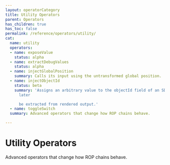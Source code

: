 ```yaml
---
layout: operatorCategory
title: Utility Operators
parent: Operators
has_children: true
has_toc: false
permalink: /reference/operators/utility/
cat:
  name: utility
  operators:
  - name: exposeValue
    status: alpha
  - name: extractDebugValues
    status: alpha
  - name: injectGlobalPosition
    summary: Calls its input using the untransformed global position.
  - name: injectObjectId
    status: beta
    summary: 'Assigns an arbitrary value to the objectId field of an SDF, which can
      later

      be extracted from rendered output.'
  - name: toggleSwitch
  summary: Advanced operators that change how ROP chains behave.

---
```


# Utility Operators

Advanced operators that change how ROP chains behave.
